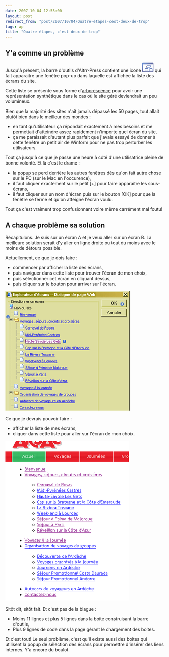 ```yaml
---
date: 2007-10-04 12:55:00
layout: post
redirect_from: "post/2007/10/04/Quatre-etapes-cest-deux-de-trop"
tags: ap
title: "Quatre étapes, c'est deux de trop"
---
```


## Y'a comme un problème

Jusqu'à présent, la barre d'outils d'Altrr-Press contient une
icone ![](/public/2007/mapsite.gif) qui fait apparaitre
une fenêtre pop-up dans laquelle est affichée la liste des écrans du site.

Cette liste se présente sous forme d'[arborescence](http://www.destroydrop.com/javascripts/tree/)
pour avoir une représentation synthétique dans le cas où le site géré
deviendrait un peu volumineux.

Bien que la majorité des sites n'ait jamais dépassé les 50 pages, tout
allait plutôt bien dans le meilleur des mondes :

* en tant qu'utilisateur ça répondait exactement à mes besoins et me
permettait d'atteindre assez rapidement n'importe quel écran du site,
* ça me paraissait d'autant plus parfait que j'avais essayé de donner à cette
fenêtre un petit air de Winform pour ne pas trop perturber les
utilisateurs.

Tout ça jusqu'à ce que je passe une heure à côté d'une utilisatrice pleine
de bonne volonté. Et là c'est le drame :

* la popup se perd derrière les autres fenêtres dès qu'on fait autre chose
sur le PC (sur le Mac en l'occurence),
* il faut cliquer exactement sur le petit [+] pour faire apparaitre les
sous-écrans,
* il faut cliquer sur un nom d'écran puis sur le bouton [OK] pour que la
fenêtre se ferme et qu'on atteigne l'écran voulu.

Tout ça c'est vraiment trop confusionnant voire même carrément mal
foutu!

## A chaque problème sa solution

Récapitulons. Je suis sur un écran A et je veux aller sur un écran B. La
meilleure solution serait d'y aller en ligne droite ou tout du moins avec le
moins de détours possible.

Actuellement, ce que je dois faire :

* commencer par afficher la liste des écrans,
* puis naviguer dans cette liste pour trouver l'écran de mon choix,
* puis sélectionner cet écran en cliquant dessus,
* puis cliquer sur le bouton <OK> pour arriver sur
l'écran.

![Sélection écran via un popup](/public/2007/20071004-sitemap-popup.png)

Ce que je devrais pouvoir faire :

* afficher la liste de mes écrans,
* cliquer dans cette liste pour aller sur l'écran de mon choix.

![Sélection écran en direct](/public/2007/20071004-sitemap-direct.png)

Sitôt dit, sitôt fait. Et c'est pas de la blague :

* Moins 11 lignes et plus 5 lignes dans la boite construisant la barre
d'outils,
* Plus 9 lignes de code dans la page gérant le chargement des boites.

Et c'est tout! Le seul problème, c'est qu'il existe aussi des boites qui
utilisent la popup de sélection des écrans pour permettre d'insérer des liens
internes. Y'a encore du boulot.
